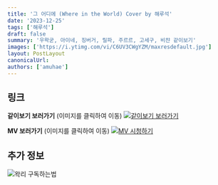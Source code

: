 ```yaml
---
title: '그 어디에 (Where in the World) Cover by 해루석'
date: '2023-12-25'
tags: ['해루석']
draft: false
summary: '우왁굳, 아이네, 징버거, 릴파, 주르르, 고세구, 비챤 같이보기'
images: ['https://i.ytimg.com/vi/C6UV3CWgYZM/maxresdefault.jpg']
layout: PostLayout
canonicalUrl:
authors: ['amuhae']
---
```


## 링크

**같이보기 보러가기** (이미지를 클릭하여 이동)
[![같이보기 보러가기](https://cdn.discordapp.com/attachments/1136601898116464710/1211650793904807976/logo.png?ex=65eef8bc&is=65dc83bc&hm=95dc0e08c1f43025dd60def429896697b3787a9f923593eb50b24e9fb6280361&)](https://cafe.naver.com/steamindiegame/14176184)

**MV 보러가기** (이미지를 클릭하여 이동)
[![MV 시청하기](https://i.ytimg.com/vi/C6UV3CWgYZM/maxresdefault.jpg)](https://youtu.be/C6UV3CWgYZM?si=5RqTKsb2PJheeumZ)

## 추가 정보

![왁리 구독하는법](https://cdn.discordapp.com/attachments/1136601898116464710/1202561346370142238/--3-cut.gif?ex=65e99707&is=65d72207&hm=77ccf39e44d1b0ba4bc899cb3220e87d5ce56ff9a25de53263bc132fb9c9d85a&)
